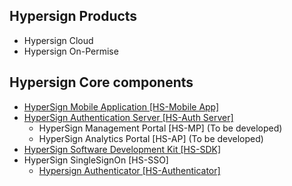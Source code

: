 ## Hypersign Products

- Hypersign Cloud 
- Hypersign On-Permise 
  
## Hypersign Core components

- [HyperSign Mobile Application [HS-Mobile App]](https://github.com/hypermine-bc/hypersign-mobile)  
- [HyperSign Authentication Server [HS-Auth Server]](https://github.com/hypermine-bc/hypersign-auth-server)
  - HyperSign Management Portal [HS-MP] (To be developed)
  - HyperSign Analytics Portal [HS-AP] (To be developed)
- [HyperSign Software Development Kit [HS-SDK]](https://github.com/hypermine-bc/hypersign-sdk)
- HyperSign SingleSignOn [HS-SSO]
  - [Hypersign Authenticator [HS-Authenticator]](https://github.com/hypermine-bc/hs-authenticator)